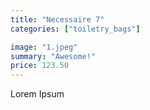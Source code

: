 ```yaml
---
title: "Necessaire 7"
categories: ["toiletry_bags"]

image: "1.jpeg"
summary: "Awesome!"
price: 123.50
---
```


Lorem Ipsum
